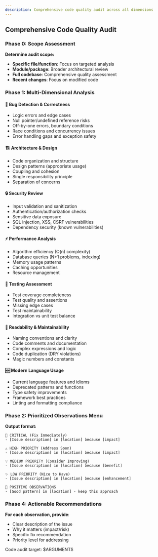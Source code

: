 ```yaml
---
description: Comprehensive code quality audit across all dimensions
---
```


## Comprehensive Code Quality Audit

### Phase 0: Scope Assessment

**Determine audit scope:**

- **Specific file/function**: Focus on targeted analysis
- **Module/package**: Broader architectural review
- **Full codebase**: Comprehensive quality assessment
- **Recent changes**: Focus on modified code

### Phase 1: Multi-Dimensional Analysis

#### 🐛 **Bug Detection & Correctness**

- Logic errors and edge cases
- Null pointer/undefined reference risks
- Off-by-one errors, boundary conditions
- Race conditions and concurrency issues
- Error handling gaps and exception safety

#### 🏗️ **Architecture & Design**

- Code organization and structure
- Design patterns (appropriate usage)
- Coupling and cohesion
- Single responsibility principle
- Separation of concerns

#### 🔒 **Security Review**

- Input validation and sanitization
- Authentication/authorization checks
- Sensitive data exposure
- SQL injection, XSS, CSRF vulnerabilities
- Dependency security (known vulnerabilities)

#### ⚡ **Performance Analysis**

- Algorithm efficiency (O(n) complexity)
- Database queries (N+1 problems, indexing)
- Memory usage patterns
- Caching opportunities
- Resource management

#### 🧪 **Testing Assessment**

- Test coverage completeness
- Test quality and assertions
- Missing edge cases
- Test maintainability
- Integration vs unit test balance

#### 📖 **Readability & Maintainability**

- Naming conventions and clarity
- Code comments and documentation
- Complex expressions and logic
- Code duplication (DRY violations)
- Magic numbers and constants

#### 🆕 **Modern Language Usage**

- Current language features and idioms
- Deprecated patterns and functions
- Type safety improvements
- Framework best practices
- Linting and formatting compliance

### Phase 2: Prioritized Observations Menu

**Output format:**

```
🚨 CRITICAL (Fix Immediately)
- [Issue description] in [location] because [impact]

⚠️ HIGH PRIORITY (Address Soon)
- [Issue description] in [location] because [impact]

💡 MEDIUM PRIORITY (Consider Improving)
- [Issue description] in [location] because [benefit]

✨ LOW PRIORITY (Nice to Have)
- [Issue description] in [location] because [enhancement]

🎉 POSITIVE OBSERVATIONS
- [Good pattern] in [location] - keep this approach
```

### Phase 4: Actionable Recommendations

**For each observation, provide:**

- Clear description of the issue
- Why it matters (impact/risk)
- Specific fix recommendation
- Priority level for addressing

Code audit target: $ARGUMENTS

